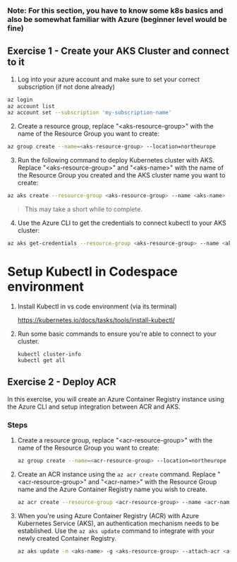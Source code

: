 ### Note: For this section, you have to know some k8s basics and also be somewhat familiar with Azure (beginner level would be fine)

## Exercise 1 - Create your AKS Cluster and connect to it

1. Log into your azure account and make sure to set your correct subscription (if not done already)

  ```bash
  az login
  az account list
  az account set --subscription 'my-subscription-name'
  ```

2. Create a resource group, replace "\<aks-resource-group>" with the name of the Resource Group you want to create:

  ```bash
  az group create --name=<aks-resource-group> --location=northeurope
  ```

3. Run the following command to deploy Kubernetes cluster with AKS. Replace "\<aks-resource-group>" and "\<aks-name>" with the name of the Resource Group you created and the AKS cluster name you want to create:

  ```bash
  az aks create --resource-group <aks-resource-group> --name <aks-name> --node-count 2 --node-vm-size "Standard_DS2_v2" --generate-ssh-keys
  ```
  
  > This may take a short while to complete.
 
4. Use the Azure CLI to get the credentials to connect kubectl to your AKS cluster:

  ```bash
  az aks get-credentials --resource-group <aks-resource-group> --name <aks-name>
  ```
    
# Setup Kubectl in Codespace environment

1. Install Kubectl in vs code environment (via its terminal)

    https://kubernetes.io/docs/tasks/tools/install-kubectl/

2. Run some basic commands to ensure you're able to connect to your cluster.

    ```
    kubectl cluster-info
    kubectl get all     
    
    ```

## Exercise 2 - Deploy ACR
In this exercise, you will create an Azure Container Registry instance using the Azure CLI and setup integration between ACR and AKS. 

### Steps

1. Create a resource group, replace "\<acr-resource-group>" with the name of the Resource Group you want to create:

    ```bash
    az group create --name=<acr-resource-group> --location=northeurope
    ```

2. Create an ACR instance using the ```az acr create``` command. Replace "\<acr-resource-group>" and "\<acr-name>" with the Resource Group name and the Azure Container Registry name you wish to create.

    ```bash
    az acr create --resource-group <acr-resource-group> --name <acr-name> --sku Basic
    ```

3. When you're using Azure Container Registry (ACR) with Azure Kubernetes Service (AKS), an authentication mechanism needs to be established. Use the ```az aks update``` command to integrate with your newly created Container Registry.

    ```bash
    az aks update -n <aks-name> -g <aks-resource-group> --attach-acr <acr-name>
    ``` 
